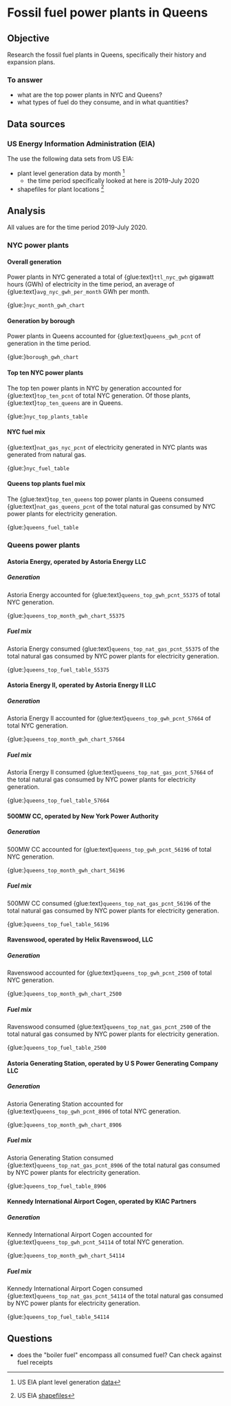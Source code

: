 # Fossil fuel power plants in Queens

## Objective
 Research the fossil fuel plants in Queens, specifically their history and expansion plans.

### To answer
- what are the top power plants in NYC and Queens?
- what types of fuel do they consume, and in what quantities?

## Data sources
### US Energy Information Administration (EIA)
The use the following data sets from US EIA:
- plant level generation data by month [^eia_plant_gen]
  - the time period specifically looked at here is 2019-July 2020
- shapefiles for plant locations [^eia_shapefiles]

## Analysis
All values are for the time period 2019-July 2020.
### NYC power plants
#### Overall generation
Power plants in NYC generated a total of {glue:text}`ttl_nyc_gwh` gigawatt hours (GWh) of electricity in the time period, an average of {glue:text}`avg_nyc_gwh_per_month` GWh per month.

{glue:}`nyc_month_gwh_chart`

#### Generation by borough

Power plants in Queens accounted for {glue:text}`queens_gwh_pcnt` of generation in the time period.

{glue:}`borough_gwh_chart`

#### Top ten NYC power plants

The top ten power plants in NYC by generation accounted for {glue:text}`top_ten_pcnt` of total NYC generation. Of those plants, {glue:text}`top_ten_queens` are in Queens.

{glue:}`nyc_top_plants_table`

#### NYC fuel mix
{glue:text}`nat_gas_nyc_pcnt` of electricity generated in NYC plants was generated from natural gas.

{glue:}`nyc_fuel_table`

#### Queens top plants fuel mix

The {glue:text}`top_ten_queens` top power plants in Queens consumed {glue:text}`nat_gas_queens_pcnt` of the total natural gas consumed by NYC power plants for electricity generation.

{glue:}`queens_fuel_table`

### Queens power plants


#### Astoria Energy, operated by Astoria Energy LLC
##### Generation
Astoria Energy accounted for {glue:text}`queens_top_gwh_pcnt_55375` of total NYC generation. 

{glue:}`queens_top_month_gwh_chart_55375`
##### Fuel mix

Astoria Energy consumed {glue:text}`queens_top_nat_gas_pcnt_55375` of the total natural gas consumed by NYC power plants for electricity generation.

{glue:}`queens_top_fuel_table_55375`



#### Astoria Energy II, operated by Astoria Energy II LLC
##### Generation
Astoria Energy II accounted for {glue:text}`queens_top_gwh_pcnt_57664` of total NYC generation. 

{glue:}`queens_top_month_gwh_chart_57664`
##### Fuel mix

Astoria Energy II consumed {glue:text}`queens_top_nat_gas_pcnt_57664` of the total natural gas consumed by NYC power plants for electricity generation.

{glue:}`queens_top_fuel_table_57664`



#### 500MW CC, operated by New York Power Authority
##### Generation
500MW CC accounted for {glue:text}`queens_top_gwh_pcnt_56196` of total NYC generation. 

{glue:}`queens_top_month_gwh_chart_56196`
##### Fuel mix

500MW CC consumed {glue:text}`queens_top_nat_gas_pcnt_56196` of the total natural gas consumed by NYC power plants for electricity generation.

{glue:}`queens_top_fuel_table_56196`



#### Ravenswood, operated by Helix Ravenswood, LLC
##### Generation
Ravenswood accounted for {glue:text}`queens_top_gwh_pcnt_2500` of total NYC generation. 

{glue:}`queens_top_month_gwh_chart_2500`
##### Fuel mix

Ravenswood consumed {glue:text}`queens_top_nat_gas_pcnt_2500` of the total natural gas consumed by NYC power plants for electricity generation.

{glue:}`queens_top_fuel_table_2500`



#### Astoria Generating Station, operated by U S Power Generating Company LLC
##### Generation
Astoria Generating Station accounted for {glue:text}`queens_top_gwh_pcnt_8906` of total NYC generation. 

{glue:}`queens_top_month_gwh_chart_8906`
##### Fuel mix

Astoria Generating Station consumed {glue:text}`queens_top_nat_gas_pcnt_8906` of the total natural gas consumed by NYC power plants for electricity generation.

{glue:}`queens_top_fuel_table_8906`



#### Kennedy International Airport Cogen, operated by KIAC Partners
##### Generation
Kennedy International Airport Cogen accounted for {glue:text}`queens_top_gwh_pcnt_54114` of total NYC generation. 

{glue:}`queens_top_month_gwh_chart_54114`
##### Fuel mix

Kennedy International Airport Cogen consumed {glue:text}`queens_top_nat_gas_pcnt_54114` of the total natural gas consumed by NYC power plants for electricity generation.

{glue:}`queens_top_fuel_table_54114`




## Questions
- does the "boiler fuel" encompass all consumed fuel? Can check against fuel receipts

[^gen_type]: NYS [data](https://data.ny.gov/Energy-Environment/Electric-Generation-By-Fuel-Type-GWh-Beginning-196/h4gs-8qnu) on electric generation by fuel type, 1960-present 
[^eia_plant_gen]: US EIA plant level generation [data](https://www.eia.gov/electricity/data/eia923/)
[^eia_shapefiles]: US EIA [shapefiles](https://www.eia.gov/maps/layer_info-m.php)
[^nypa_all_gen]: NYPA all generating [facilities](https://www.nypa.gov/power/generation/all-generating-facilities)